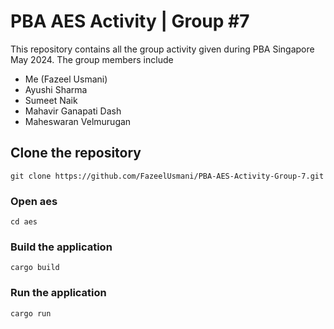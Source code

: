 # PBA AES Activity | Group #7
This repository contains all the group activity given during PBA Singapore May 2024. The group members include 
* Me (Fazeel Usmani)
* Ayushi Sharma
* Sumeet Naik
* Mahavir Ganapati Dash
* Maheswaran Velmurugan

## Clone the repository
```
git clone https://github.com/FazeelUsmani/PBA-AES-Activity-Group-7.git
```

### Open aes
```
cd aes
```

### Build the application
```
cargo build
```

### Run the application
```
cargo run
```

